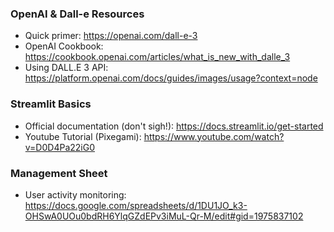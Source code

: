 ### OpenAI & Dall-e Resources

- Quick primer: https://openai.com/dall-e-3
- OpenAI Cookbook: https://cookbook.openai.com/articles/what_is_new_with_dalle_3
- Using DALL.E 3 API: https://platform.openai.com/docs/guides/images/usage?context=node

### Streamlit Basics

- Official documentation (don't sigh!): https://docs.streamlit.io/get-started
- Youtube Tutorial (Pixegami): https://www.youtube.com/watch?v=D0D4Pa22iG0

### Management Sheet

- User activity monitoring: https://docs.google.com/spreadsheets/d/1DU1JO_k3-OHSwA0UOu0bdRH6YlqGZdEPv3iMuL-Qr-M/edit#gid=1975837102
